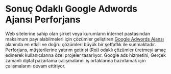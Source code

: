 <h1>Sonuç Odaklı Google Adwords Ajansı Perforjans</h1>
Web sitelerine sahip olan şirket veya kurumların internet pastasından maksimum payı alabilmeleri için çözümler geliştiren <a href="https://perforjans.com/">Google Adwords Ajansı</a> alanında en etkili ve doğru çözümleri büyük bir şeffaflık ile sunmaktadır. Perforjans, müşterilerine yatırım getirisi (Roi) odaklı çözümler üretmeyi amaç edinerek kullanıcılarına özel projeler tasarlıyor. Google ads hizmetini, Gerçek zamanlı dijital pazarlama çalışmalarını iş ortaklarına hazırlamak için çalışmalarını devam ettiriyor.
